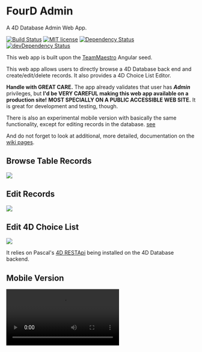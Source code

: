 # FourD Admin
A 4D Database Admin Web App.

[![Build Status](https://travis-ci.org/fourctv/fourdadmin.svg?branch=master)](https://travis-ci.org/fourctv/fourdadmin)
[![MIT license](http://img.shields.io/badge/license-MIT-brightgreen.svg)](http://opensource.org/licenses/MIT)
[![Dependency Status](https://david-dm.org/fourctv/fourdadmin.svg)](https://david-dm.org/fourctv/fourdadmin)
[![devDependency Status](https://david-dm.org/fourctv/fourdadmin/dev-status.svg)](https://david-dm.org/fourctv/fourdadmin#info=devDependencies)

This web app is built upon the [TeamMaestro](https://github.com/TeamMaestro/angular-native-seed) Angular seed.

This web app allows users to directly browse a 4D Database back end and create/edit/delete records. It also provides a 4D Choice List Editor.

**Handle with GREAT CARE.** The app already validates that user has **_Admin_** privileges, but **I'd be VERY CAREFUL making this web app available on a production site!** **MOST SPECIALLY ON A PUBLIC ACCESSIBLE WEB SITE.** It is great for development and testing, though. 

There is also an experimental mobile version with basically the same functionality, except for editing records in the database. [see](https://github.com/fourctv/fourdadmin/wiki)

And do not forget to look at additional, more detailed, documentation on the [wiki pages](https://github.com/fourctv/fourdadmin/wiki).

## Browse Table Records

![](https://i.gyazo.com/fef59deaf0d9095e0c56c94fbdd12b60.gif)

## Edit Records

![](https://i.gyazo.com/7f28589c9b049f39dad3d7c3cd3debaa.gif)

## Edit 4D Choice List

![](https://i.gyazo.com/0cae0653ad68f48fd9644996c7b51228.gif)


It relies on Pascal's [4D RESTApi](https://github.com/fourctv/FourDRESTApi) being installed on the 4D Database backend.


## Mobile Version
![](https://fourctv.github.io/FourDAdminMobile.mov)
